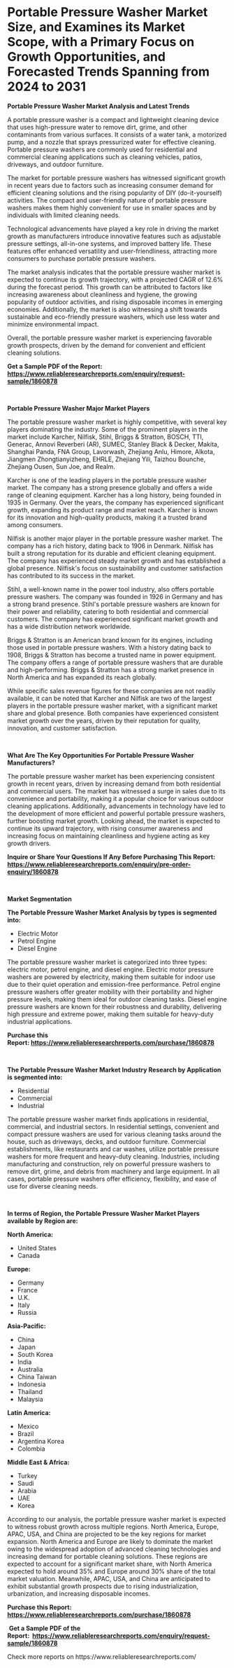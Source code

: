 <p><h1>Portable Pressure Washer Market Size, and Examines its Market Scope, with a Primary Focus on Growth Opportunities, and Forecasted Trends Spanning from 2024 to 2031</h1></p><p><strong>Portable Pressure Washer Market Analysis and Latest Trends</strong></p>
<p><p>A portable pressure washer is a compact and lightweight cleaning device that uses high-pressure water to remove dirt, grime, and other contaminants from various surfaces. It consists of a water tank, a motorized pump, and a nozzle that sprays pressurized water for effective cleaning. Portable pressure washers are commonly used for residential and commercial cleaning applications such as cleaning vehicles, patios, driveways, and outdoor furniture.</p><p>The market for portable pressure washers has witnessed significant growth in recent years due to factors such as increasing consumer demand for efficient cleaning solutions and the rising popularity of DIY (do-it-yourself) activities. The compact and user-friendly nature of portable pressure washers makes them highly convenient for use in smaller spaces and by individuals with limited cleaning needs.</p><p>Technological advancements have played a key role in driving the market growth as manufacturers introduce innovative features such as adjustable pressure settings, all-in-one systems, and improved battery life. These features offer enhanced versatility and user-friendliness, attracting more consumers to purchase portable pressure washers.</p><p>The market analysis indicates that the portable pressure washer market is expected to continue its growth trajectory, with a projected CAGR of 12.6% during the forecast period. This growth can be attributed to factors like increasing awareness about cleanliness and hygiene, the growing popularity of outdoor activities, and rising disposable incomes in emerging economies. Additionally, the market is also witnessing a shift towards sustainable and eco-friendly pressure washers, which use less water and minimize environmental impact.</p><p>Overall, the portable pressure washer market is experiencing favorable growth prospects, driven by the demand for convenient and efficient cleaning solutions.</p></p>
<p><strong>Get a Sample PDF of the Report:&nbsp; <a href="https://www.reliableresearchreports.com/enquiry/request-sample/1860878">https://www.reliableresearchreports.com/enquiry/request-sample/1860878</a></strong></p>
<p>&nbsp;</p>
<p><strong>Portable Pressure Washer Major Market Players</strong></p>
<p><p>The portable pressure washer market is highly competitive, with several key players dominating the industry. Some of the prominent players in the market include Karcher, Nilfisk, Stihl, Briggs & Stratton, BOSCH, TTI, Generac, Annovi Reverberi (AR), SUMEC, Stanley Black & Decker, Makita, Shanghai Panda, FNA Group, Lavorwash, Zhejiang Anlu, Himore, Alkota, Jiangmen Zhongtianyizheng, EHRLE, Zhejiang Yili, Taizhou Bounche, Zhejiang Ousen, Sun Joe, and Realm.</p><p>Karcher is one of the leading players in the portable pressure washer market. The company has a strong presence globally and offers a wide range of cleaning equipment. Karcher has a long history, being founded in 1935 in Germany. Over the years, the company has experienced significant growth, expanding its product range and market reach. Karcher is known for its innovation and high-quality products, making it a trusted brand among consumers.</p><p>Nilfisk is another major player in the portable pressure washer market. The company has a rich history, dating back to 1906 in Denmark. Nilfisk has built a strong reputation for its durable and efficient cleaning equipment. The company has experienced steady market growth and has established a global presence. Nilfisk's focus on sustainability and customer satisfaction has contributed to its success in the market.</p><p>Stihl, a well-known name in the power tool industry, also offers portable pressure washers. The company was founded in 1926 in Germany and has a strong brand presence. Stihl's portable pressure washers are known for their power and reliability, catering to both residential and commercial customers. The company has experienced significant market growth and has a wide distribution network worldwide.</p><p>Briggs & Stratton is an American brand known for its engines, including those used in portable pressure washers. With a history dating back to 1908, Briggs & Stratton has become a trusted name in power equipment. The company offers a range of portable pressure washers that are durable and high-performing. Briggs & Stratton has a strong market presence in North America and has expanded its reach globally.</p><p>While specific sales revenue figures for these companies are not readily available, it can be noted that Karcher and Nilfisk are two of the largest players in the portable pressure washer market, with a significant market share and global presence. Both companies have experienced consistent market growth over the years, driven by their reputation for quality, innovation, and customer satisfaction.</p></p>
<p>&nbsp;</p>
<p><strong>What Are The Key Opportunities For Portable Pressure Washer Manufacturers?</strong></p>
<p><p>The portable pressure washer market has been experiencing consistent growth in recent years, driven by increasing demand from both residential and commercial users. The market has witnessed a surge in sales due to its convenience and portability, making it a popular choice for various outdoor cleaning applications. Additionally, advancements in technology have led to the development of more efficient and powerful portable pressure washers, further boosting market growth. Looking ahead, the market is expected to continue its upward trajectory, with rising consumer awareness and increasing focus on maintaining cleanliness and hygiene acting as key growth drivers.</p></p>
<p><strong>Inquire or Share Your Questions If Any Before Purchasing This Report: <a href="https://www.reliableresearchreports.com/enquiry/pre-order-enquiry/1860878">https://www.reliableresearchreports.com/enquiry/pre-order-enquiry/1860878</a></strong></p>
<p>&nbsp;</p>
<p><strong>Market Segmentation</strong></p>
<p><strong>The Portable Pressure Washer Market Analysis by types is segmented into:</strong></p>
<p><ul><li>Electric Motor</li><li>Petrol Engine</li><li>Diesel Engine</li></ul></p>
<p><p>The portable pressure washer market is categorized into three types: electric motor, petrol engine, and diesel engine. Electric motor pressure washers are powered by electricity, making them suitable for indoor use due to their quiet operation and emission-free performance. Petrol engine pressure washers offer greater mobility with their portability and higher pressure levels, making them ideal for outdoor cleaning tasks. Diesel engine pressure washers are known for their robustness and durability, delivering high pressure and extreme power, making them suitable for heavy-duty industrial applications.</p></p>
<p><strong>Purchase this Report:&nbsp;<a href="https://www.reliableresearchreports.com/purchase/1860878">https://www.reliableresearchreports.com/purchase/1860878</a></strong></p>
<p>&nbsp;</p>
<p><strong>The Portable Pressure Washer Market Industry Research by Application is segmented into:</strong></p>
<p><ul><li>Residential</li><li>Commercial</li><li>Industrial</li></ul></p>
<p><p>The portable pressure washer market finds applications in residential, commercial, and industrial sectors. In residential settings, convenient and compact pressure washers are used for various cleaning tasks around the house, such as driveways, decks, and outdoor furniture. Commercial establishments, like restaurants and car washes, utilize portable pressure washers for more frequent and heavy-duty cleaning. Industries, including manufacturing and construction, rely on powerful pressure washers to remove dirt, grime, and debris from machinery and large equipment. In all cases, portable pressure washers offer efficiency, flexibility, and ease of use for diverse cleaning needs.</p></p>
<p>&nbsp;</p>
<p><strong>In terms of Region, the Portable Pressure Washer Market Players available by Region are:</strong></p>
<p>
    <p> <strong> North America: </strong>
        <ul>
            <li>United States</li>
            <li>Canada</li>
        </ul>
        </p> 
    <p> <strong> Europe: </strong>
        <ul>
            <li>Germany</li>
            <li>France</li>
            <li>U.K.</li>
            <li>Italy</li>
            <li>Russia</li>
        </ul>
        </p> 
    <p> <strong> Asia-Pacific: </strong>
        <ul>
            <li>China</li>
            <li>Japan</li>
            <li>South Korea</li>
            <li>India</li>
            <li>Australia</li>
            <li>China Taiwan</li>
            <li>Indonesia</li>
            <li>Thailand</li>
            <li>Malaysia</li>
        </ul>
        </p> 
    <p> <strong> Latin America: </strong>
        <ul>
            <li>Mexico</li>
            <li>Brazil</li>
            <li>Argentina Korea</li>
            <li>Colombia</li>
        </ul>
        </p> 
    <p> <strong> Middle East & Africa: </strong>
        <ul>
            <li>Turkey</li>
            <li>Saudi</li>
            <li>Arabia</li>
            <li>UAE</li>
            <li>Korea</li>
        </ul>
    </p>
    </p>
<p><p>According to our analysis, the portable pressure washer market is expected to witness robust growth across multiple regions. North America, Europe, APAC, USA, and China are projected to be the key regions for market expansion. North America and Europe are likely to dominate the market owing to the widespread adoption of advanced cleaning technologies and increasing demand for portable cleaning solutions. These regions are expected to account for a significant market share, with North America expected to hold around 35% and Europe around 30% share of the total market valuation. Meanwhile, APAC, USA, and China are anticipated to exhibit substantial growth prospects due to rising industrialization, urbanization, and increasing disposable incomes.</p></p>
<p><strong>Purchase this Report: <a href="https://www.reliableresearchreports.com/purchase/1860878">https://www.reliableresearchreports.com/purchase/1860878</a></strong></p>
<p>&nbsp;<strong>Get a Sample PDF of the Report:&nbsp;&nbsp;<a href="https://www.reliableresearchreports.com/enquiry/request-sample/1860878">https://www.reliableresearchreports.com/enquiry/request-sample/1860878</a></strong></p>
<p><strong></strong></p>
<p>Check more reports on https://www.reliableresearchreports.com/</p>